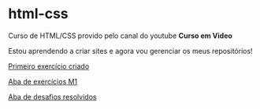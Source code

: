 # html-css
 Curso de HTML/CSS provido pelo canal do youtube **Curso em Video**

 Estou aprendendo a criar sites e agora vou gerenciar os meus repositórios!

<a href="https://lucasfelipea.github.io/html-css/exercicios modulo 1/ex001" target="_self">Primeiro exercício criado</a>

<a href="https://lucasfelipea.github.io/html-css/exercicios modulo 1" target="_self">Aba de exercícios M1</a>

<a href="https://lucasfelipea.github.io/html-css/desafios resolvidos" target="_self">Aba de desafios resolvidos</a>